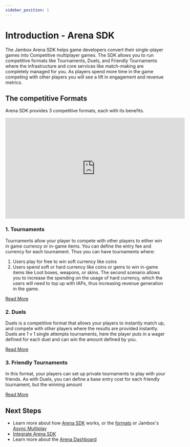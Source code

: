 ```yaml
---
sidebar_position: 1
---
```

# Introduction - Arena SDK
 
The Jambox Arena SDK helps game developers convert their single-player games into Competitive multiplayer games.
The SDK allows you to run competitive formats like Tournaments, Duels, and Friendly Tournaments where the infrastructure and core services like match-making are completely managed for you.
As players spend more time in the game competing with other players you will see a lift in engagement and revenue metrics.
## The competitive Formats
Arena SDK provides 3 competitive formats, each with its benefits.

<iframe width="560" height="315" src="https://www.youtube.com/embed/g6H0P3Ch8yM" title="YouTube video player" frameborder="0" allow="accelerometer; autoplay; clipboard-write; encrypted-media; gyroscope; picture-in-picture" allowfullscreen></iframe>


 
### 1. Tournaments
Tournaments allow your player to compete with other players to either win in game currency or in-game items. You can define the entry fee and currency for each tournament. Thus you can have tournaments where:
1. Users play for free to win soft currency like coins
2. Users spend soft or hard currency like coins or gems to win in-game items like Loot boxes, weapons, or skins.
The second scenario allows you to increase the spending on the usage of hard currency, which the users will need to top up with IAPs, thus increasing revenue generation in the game.
 
[Read More](./formats/tournaments)
 
### 2. Duels 
Duels is a competitive format that allows your players to instantly match up, and compete with other players where the results are provided instantly.
Duels are 1 v 1 single attempts tournaments, here the player puts in a wager defined for each duel and can win the amount defined by you.
 
[Read More](./formats/duels)
 
### 3. Friendly Tournaments
In this format, your players can set up private tournaments to play with your friends. As with Duels, you can define a base entry cost for each friendly tournament, but the winning amount
 
[Read More](./formats/friendly)

## Next Steps 

* Learn more about how [Arena SDK](./how-it-works.md) works, or the [formats](formats/tournaments.md) or Jambox's [Async Multiplay](./async-multiplay.md)
* [Integrate Arena SDK](./../sdkdocs/introduction.md)
* Learn more about the [Arena Dashboard](./../dashboard/getting-started.md)